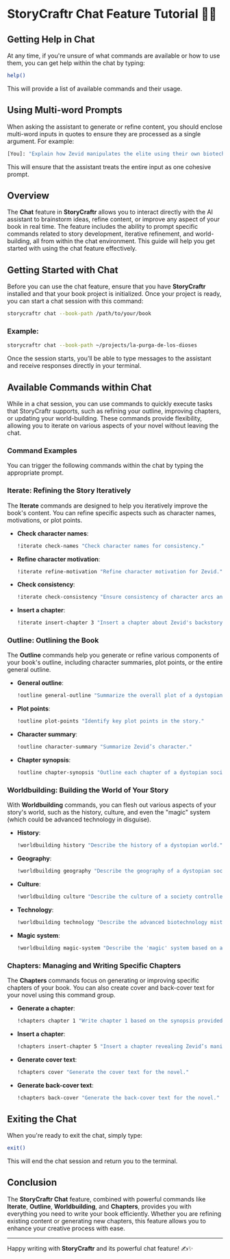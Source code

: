 # StoryCraftr Chat Feature Tutorial 💬✨

## Getting Help in Chat

At any time, if you're unsure of what commands are available or how to use them, you can get help within the chat by typing:

```bash
help()
```

This will provide a list of available commands and their usage.

## Using Multi-word Prompts

When asking the assistant to generate or refine content, you should enclose multi-word inputs in quotes to ensure they are processed as a single argument. For example:

```bash
[You]: "Explain how Zevid manipulates the elite using their own biotechnology in the rebellion."
```

This will ensure that the assistant treats the entire input as one cohesive prompt.

## Overview

The **Chat** feature in **StoryCraftr** allows you to interact directly with the AI assistant to brainstorm ideas, refine content, or improve any aspect of your book in real time. The feature includes the ability to prompt specific commands related to story development, iterative refinement, and world-building, all from within the chat environment. This guide will help you get started with using the chat feature effectively.

## Getting Started with Chat

Before you can use the chat feature, ensure that you have **StoryCraftr** installed and that your book project is initialized. Once your project is ready, you can start a chat session with this command:

```bash
storycraftr chat --book-path /path/to/your/book
```

### Example:

```bash
storycraftr chat --book-path ~/projects/la-purga-de-los-dioses
```

Once the session starts, you’ll be able to type messages to the assistant and receive responses directly in your terminal.

## Available Commands within Chat

While in a chat session, you can use commands to quickly execute tasks that StoryCraftr supports, such as refining your outline, improving chapters, or updating your world-building. These commands provide flexibility, allowing you to iterate on various aspects of your novel without leaving the chat.

### Command Examples

You can trigger the following commands within the chat by typing the appropriate prompt.

### **Iterate**: Refining the Story Iteratively

The **Iterate** commands are designed to help you iteratively improve the book's content. You can refine specific aspects such as character names, motivations, or plot points.

- **Check character names**:
  
  ```bash
  !iterate check-names "Check character names for consistency."
  ```

- **Refine character motivation**:

  ```bash
  !iterate refine-motivation "Refine character motivation for Zevid."
  ```

- **Check consistency**:

  ```bash
  !iterate check-consistency "Ensure consistency of character arcs and motivations."
  ```

- **Insert a chapter**:

  ```bash
  !iterate insert-chapter 3 "Insert a chapter about Zevid's backstory between chapters 2 and 3."
  ```

### **Outline**: Outlining the Book

The **Outline** commands help you generate or refine various components of your book's outline, including character summaries, plot points, or the entire general outline.

- **General outline**:

  ```bash
  !outline general-outline "Summarize the overall plot of a dystopian sci-fi novel."
  ```

- **Plot points**:

  ```bash
  !outline plot-points "Identify key plot points in the story."
  ```

- **Character summary**:

  ```bash
  !outline character-summary "Summarize Zevid’s character."
  ```

- **Chapter synopsis**:

  ```bash
  !outline chapter-synopsis "Outline each chapter of a dystopian society."
  ```

### **Worldbuilding**: Building the World of Your Story

With **Worldbuilding** commands, you can flesh out various aspects of your story's world, such as the history, culture, and even the "magic" system (which could be advanced technology in disguise).

- **History**:

  ```bash
  !worldbuilding history "Describe the history of a dystopian world."
  ```

- **Geography**:

  ```bash
  !worldbuilding geography "Describe the geography of a dystopian society."
  ```

- **Culture**:

  ```bash
  !worldbuilding culture "Describe the culture of a society controlled by an elite class."
  ```

- **Technology**:

  ```bash
  !worldbuilding technology "Describe the advanced biotechnology mistaken for magic."
  ```

- **Magic system**:

  ```bash
  !worldbuilding magic-system "Describe the 'magic' system based on advanced technology."
  ```

### **Chapters**: Managing and Writing Specific Chapters

The **Chapters** commands focus on generating or improving specific chapters of your book. You can also create cover and back-cover text for your novel using this command group.

- **Generate a chapter**:

  ```bash
  !chapters chapter 1 "Write chapter 1 based on the synopsis provided."
  ```

- **Insert a chapter**:

  ```bash
  !chapters insert-chapter 5 "Insert a chapter revealing Zevid’s manipulation."
  ```

- **Generate cover text**:

  ```bash
  !chapters cover "Generate the cover text for the novel."
  ```

- **Generate back-cover text**:

  ```bash
  !chapters back-cover "Generate the back-cover text for the novel."
  ```

## Exiting the Chat

When you're ready to exit the chat, simply type:

```bash
exit()
```

This will end the chat session and return you to the terminal.

## Conclusion

The **StoryCraftr Chat** feature, combined with powerful commands like **Iterate**, **Outline**, **Worldbuilding**, and **Chapters**, provides you with everything you need to write your book efficiently. Whether you are refining existing content or generating new chapters, this feature allows you to enhance your creative process with ease.

---

Happy writing with **StoryCraftr** and its powerful chat feature! ✍️✨
